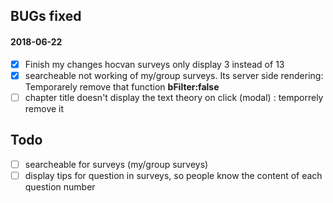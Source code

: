 ## BUGs fixed
#### 2018-06-22
- [x] Finish my changes hocvan surveys only display 3 instead of 13
- [x] searcheable not working of my/group surveys. Its server side rendering: Temporarely remove that function **bFilter:false**
- [ ] chapter title doesn't display the text theory on click (modal) : temporrely remove it

## Todo
- [ ] searcheable for surveys (my/group surveys)
- [ ] display tips for question in surveys, so people know the content of each question number